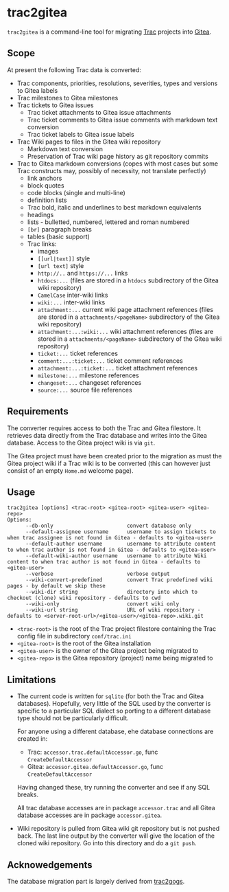 # trac2gitea

`trac2gitea` is a command-line tool for migrating [Trac](https://trac.edgewall.org/) projects into [Gitea](https://gitea.io/).

## Scope
At present the following Trac data is converted:
* Trac components, priorities, resolutions, severities, types and versions to Gitea labels
* Trac milestones to Gitea milestones
* Trac tickets to Gitea issues
  * Trac ticket attachments to Gitea issue attachments
  * Trac ticket comments to Gitea issue comments with markdown text conversion
  * Trac ticket labels to Gitea issue labels
* Trac Wiki pages to files in the Gitea wiki repository
  * Markdown text conversion
  * Preservation of Trac wiki page history as git repository commits
* Trac to Gitea markdown conversions (copes with most cases but some Trac constructs may, possibly of necessity, not translate perfectly)
  * link anchors
  * block quotes
  * code blocks (single and multi-line)
  * definition lists
  * Trac bold, italic and underlines to best markdown equivalents
  * headings
  * lists - bulletted, numbered, lettered and roman numbered
  * `[br]` paragraph breaks
  * tables (basic support)
  * Trac links:
    * images
    * `[[url|text]]` style
    * `[url text]` style
    * `http://..` and `https://...` links
    * `htdocs:...` (files are stored in a `htdocs` subdirectory of the Gitea wiki repository)
    * `CamelCase` inter-wiki links
    * `wiki:...` inter-wiki links
    * `attachment:...` current wiki page attachment references (files are stored in a `attachments/<pageName>` subdirectory of the Gitea wiki repository)
    * `attachment:...:wiki:...` wiki attachment references (files are stored in a `attachments/<pageName>` subdirectory of the Gitea wiki repository)
    * `ticket:...` ticket references
    * `comment:...:ticket:...` ticket comment references
    * `attachment:...:ticket:...` ticket attachment references
    * `milestone:...` milestone references
    * `changeset:...` changeset references
    * `source:...` source file references

## Requirements ##
The converter requires access to both the Trac and Gitea filestore.
It retrieves data directly from the Trac database and writes into the Gitea database.
Access to the Gitea project wiki is via `git`.

The Gitea project must have been created prior to the migration as must the Gitea project wiki if a Trac wiki is to be converted (this can however just consist of an empty `Home.md` welcome page).

## Usage
```
trac2gitea [options] <trac-root> <gitea-root> <gitea-user> <gitea-repo>
Options:
      --db-only                        convert database only
      --default-assignee username      username to assign tickets to when trac assignee is not found in Gitea - defaults to <gitea-user>
      --default-author username        username to attribute content to when trac author is not found in Gitea - defaults to <gitea-user>
      --default-wiki-author username   username to attribute Wiki content to when trac author is not found in Gitea - defaults to <gitea-user>
      --verbose                        verbose output
      --wiki-convert-predefined        convert Trac predefined wiki pages - by default we skip these
      --wiki-dir string                directory into which to checkout (clone) wiki repository - defaults to cwd
      --wiki-only                      convert wiki only
      --wiki-url string                URL of wiki repository - defaults to <server-root-url>/<gitea-user>/<gitea-repo>.wiki.git
```

* `<trac-root>` is the root of the Trac project filestore containing the Trac config file in subdirectory `conf/trac.ini`
* `<gitea-root>` is the root of the Gitea installation
* `<gitea-user>` is the owner of the Gitea project being migrated to
* `<gitea-repo>` is the Gitea repository (project) name being migrated to

## Limitations
* The current code is written for `sqlite` (for both the Trac and Gitea databases).
    Hopefully, very little of the SQL used by the converter is specific to a particular SQL dialect so porting to a different database type should not be particularly difficult.

    For anyone using a different database, ehe database connections are created in:
    * Trac: `accessor.trac.defaultAccessor.go`, func `CreateDefaultAccessor`
    * Gitea: `accessor.gitea.defaultAccessor.go`, func `CreateDefaultAccessor`

    Having changed these, try running the converter and see if any SQL breaks.

    All trac database accesses are in package `accessor.trac` and all Gitea database accesses are in package `accessor.gitea`.
* Wiki repository is pulled from Gitea wiki git repository but is not pushed back.
    The last line output by the converter will give the location of the cloned wiki repository. Go into this directory and do a `git push`.

## Acknowedgements
The database migration part is largely derived from [trac2gogs](http://strk.kbt.io/projects/go/trac2gogs/).